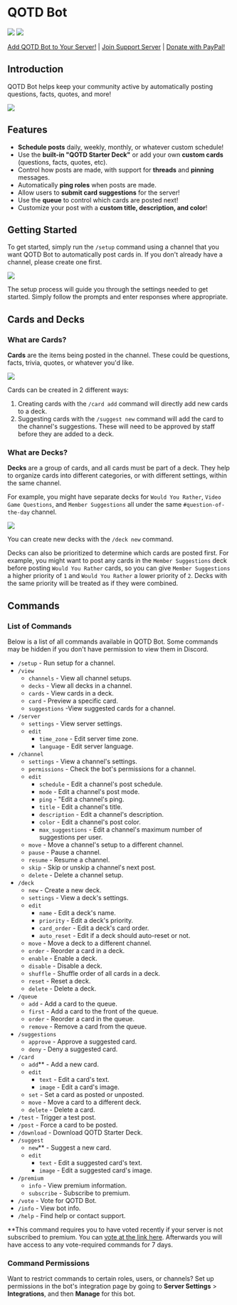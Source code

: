 # QOTD Bot

![](https://top.gg/api/widget/status/713586207119900693.svg?noavatar=true) ![](https://top.gg/api/widget/servers/713586207119900693.svg?noavatar=true)

[Add QOTD Bot to Your Server!](https://discord.com/oauth2/authorize?client_id=713586207119900693&scope=bot%20applications.commands&permissions=326418033664) | [Join Support Server](https://discord.gg/c9kQktCbsE) | [Donate with PayPal!](https://www.paypal.com/cgi-bin/webscr?cmd=_donations&business=EW389DYYSS4FC)

## Introduction

QOTD Bot helps keep your community active by automatically posting questions, facts, quotes, and more!

![](https://i.imgur.com/RioP1qK.png)

## Features

-   **Schedule posts** daily, weekly, monthly, or whatever custom schedule!
-   Use the **built-in "QOTD Starter Deck"** or add your own **custom cards** (questions, facts, quotes, etc).
-   Control how posts are made, with support for **threads** and **pinning** messages.
-   Automatically **ping roles** when posts are made.
-   Allow users to **submit card suggestions** for the server!
-   Use the **queue** to control which cards are posted next!
-   Customize your post with a **custom title, description, and color**!

## Getting Started

To get started, simply run the `/setup` command using a channel that you want QOTD Bot to automatically post cards in. If you don't already have a channel, please create one first.

![](https://i.imgur.com/8kuXTX9.png)

The setup process will guide you through the settings needed to get started. Simply follow the prompts and enter responses where appropriate.

## Cards and Decks

### What are Cards?

**Cards** are the items being posted in the channel. These could be questions, facts, trivia, quotes, or whatever you'd like.

![](https://i.imgur.com/YBxyUeE.png)

Cards can be created in 2 different ways:

1. Creating cards with the `/card add` command will directly add new cards to a deck.
2. Suggesting cards with the `/suggest new` command will add the card to the channel's suggestions. These will need to be approved by staff before they are added to a deck.

### What are Decks?

**Decks** are a group of cards, and all cards must be part of a deck. They help to organize cards into different categories, or with different settings, within the same channel.

For example, you might have separate decks for `Would You Rather`, `Video Game Questions`, and `Member Suggestions` all under the same `#question-of-the-day` channel.

![](https://i.imgur.com/FKwt1Yr.png)

You can create new decks with the `/deck new` command.

Decks can also be prioritized to determine which cards are posted first. For example, you might want to post any cards in the `Member Suggestions` deck before posting `Would You Rather` cards, so you can give `Member Suggestions` a higher priority of `1` and `Would You Rather` a lower priority of `2`. Decks with the same priority will be treated as if they were combined.

## Commands

### List of Commands

Below is a list of all commands available in QOTD Bot. Some commands may be hidden if you don't have permission to view them in Discord.

-   `/setup` - Run setup for a channel.
-   `/view`
    -   `channels` - View all channel setups.
    -   `decks` - View all decks in a channel.
    -   `cards` - View cards in a deck.
    -   `card` - Preview a specific card.
    -   `suggestions` -View suggested cards for a channel.
-   `/server`
    -   `settings` - View server settings.
    -   `edit`
        -   `time_zone` - Edit server time zone.
        -   `language` - Edit server language.
-   `/channel`
    -   `settings` - View a channel's settings.
    -   `permissions` - Check the bot's permissions for a channel.
    -   `edit`
        -   `schedule` - Edit a channel's post schedule.
        -   `mode` - Edit a channel's post mode.
        -   `ping` - "Edit a channel's ping.
        -   `title` - Edit a channel's title.
        -   `description` - Edit a channel's description.
        -   `color` - Edit a channel's post color.
        -   `max_suggestions` - Edit a channel's maximum number of suggestions per user.
    -   `move` - Move a channel's setup to a different channel.
    -   `pause` - Pause a channel.
    -   `resume` - Resume a channel.
    -   `skip` - Skip or unskip a channel's next post.
    -   `delete` - Delete a channel setup.
-   `/deck`
    -   `new` - Create a new deck.
    -   `settings` - View a deck's settings.
    -   `edit`
        -   `name` - Edit a deck's name.
        -   `priority` - Edit a deck's priority.
        -   `card_order` - Edit a deck's card order.
        -   `auto_reset` - Edit if a deck should auto-reset or not.
    -   `move` - Move a deck to a different channel.
    -   `order` - Reorder a card in a deck.
    -   `enable` - Enable a deck.
    -   `disable` - Disable a deck.
    -   `shuffle` - Shuffle order of all cards in a deck.
    -   `reset` - Reset a deck.
    -   `delete` - Delete a deck.
-   `/queue`
    -   `add` - Add a card to the queue.
    -   `first` - Add a card to the front of the queue.
    -   `order` - Reorder a card in the queue.
    -   `remove` - Remove a card from the queue.
-   `/suggestions`
    -   `approve` - Approve a suggested card.
    -   `deny` - Deny a suggested card.
-   `/card`
    -   `add`\*\* - Add a new card.
    -   `edit`
        -   `text` - Edit a card's text.
        -   `image` - Edit a card's image.
    -   `set` - Set a card as posted or unposted.
    -   `move` - Move a card to a different deck.
    -   `delete` - Delete a card.
-   `/test` - Trigger a test post.
-   `/post` - Force a card to be posted.
-   `/download` - Download QOTD Starter Deck.
-   `/suggest`
    -   `new`\*\* - Suggest a new card.
    -   `edit`
        -   `text` - Edit a suggested card's text.
        -   `image` - Edit a suggested card's image.
-   `/premium`
    -   `info` - View premium information.
    -   `subscribe` - Subscribe to premium.
-   `/vote` - Vote for QOTD Bot.
-   `/info` - View bot info.
-   `/help` - Find help or contact support.

\*\*This command requires you to have voted recently if your server is not subscribed to premium. You can [vote at the link here](https://top.gg/bot/713586207119900693/vote). Afterwards you will have access to any vote-required commands for 7 days.

### Command Permissions

Want to restrict commands to certain roles, users, or channels? Set up permissions in the bot's integration page by going to **Server Settings** > **Integrations**, and then **Manage** for this bot.

